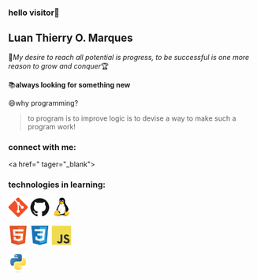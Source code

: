 ### hello visitor:ghost:

## Luan Thierry O. Marques
:rose:*My desire to reach all potential is progress, to be successful is one more reason to grow and conquer*:trophy:

:books:**always looking for something new**

:smile:why programming?
>to program is to improve logic is to devise a way to make such a program work!

### connect with me:
<a href=" tager="_blank"></a>

### technologies in learning:
<img src="https://raw.githubusercontent.com/devicons/devicon/master/icons/git/git-original.svg" alt="git" width="40" height="40" style="max-width:100%;"></img>
<img src="https://raw.githubusercontent.com/devicons/devicon/master/icons/github/github-original.svg" alt="github" width="40" height="40" style="max-width:100%;"></img>
<img src="https://raw.githubusercontent.com/devicons/devicon/master/icons/linux/linux-original.svg" alt="linux" width="40" heiht="40" style="max-width:100%;"></img>

<img src="https://raw.githubusercontent.com/devicons/devicon/master/icons/html5/html5-original.svg" alt="html5" width="40" height="40" style="max-width:100%;"></img>
<img src="https://raw.githubusercontent.com/devicons/devicon/master/icons/css3/css3-original.svg" alt="css3" width="40" height="40" style="max-width:100%;"></img>
<img src="https://raw.githubusercontent.com/devicons/devicon/master/icons/javascript/javascript-original.svg" alt="javascript" width="40" height="40" style="max-width:100%;"></img>

<img src="https://raw.githubusercontent.com/devicons/devicon/master/icons/python/python-original.svg" alt="python" width="40" height="40" style="max-width:100%;"></img>


<!--
**LuanThierry/LuanThierry** is a ✨ _special_ ✨ repository because its `README.md` (this file) appears on your GitHub profile.

Here are some ideas to get you started:

- 🔭 I’m currently working on ...
- 🌱 I’m currently learning ...
- 👯 I’m looking to collaborate on ...
- 🤔 I’m looking for help with ...
- 💬 Ask me about ...
- 📫 How to reach me: ...
- 😄 Pronouns: ...
- ⚡ Fun fact -->
